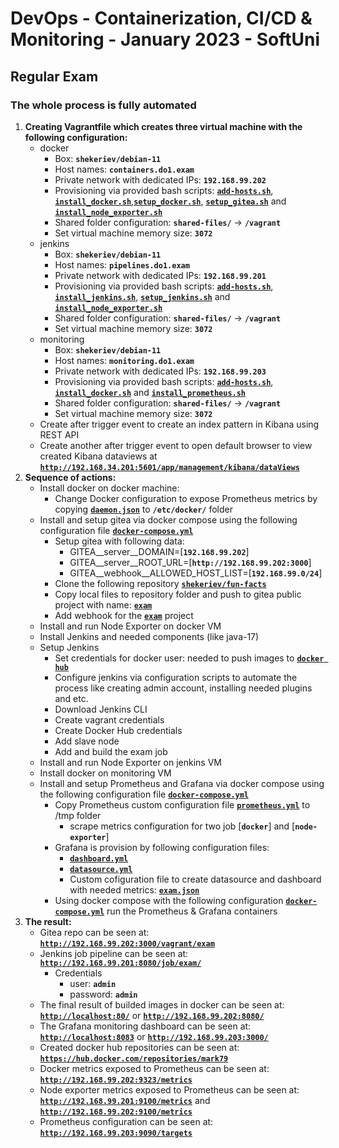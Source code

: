 # DevOps - Containerization, CI/CD &amp; Monitoring - January 2023 - SoftUni

## Regular Exam

### The whole process is fully automated

1. **Creating Vagrantfile which creates three virtual machine with the following configuration:**
    - docker
      - Box: **`shekeriev/debian-11`**
      - Host names: **`containers.do1.exam`**
      - Private network with dedicated IPs: **`192.168.99.202`**
      - Provisioning via provided bash scripts: [**`add-hosts.sh`**](/provision-scripts/add-hosts.sh), [**`install_docker.sh`**](/provision-scripts/install_docker.sh),[**`setup_docker.sh`**](/provision-scripts/setup_docker.sh), [**`setup_gitea.sh`**](/provision-scripts/setup_gitea.sh) and [**`install_node_exporter.sh`**](/provision-scripts/install_node_exporter.sh)
      - Shared folder configuration: **`shared-files/`** -> **`/vagrant`**
      - Set virtual machine memory size: **`3072`**
    - jenkins
      - Box: **`shekeriev/debian-11`**
      - Host names: **`pipelines.do1.exam`**
      - Private network with dedicated IPs: **`192.168.99.201`**
      - Provisioning via provided bash scripts: [**`add-hosts.sh`**](/provision-scripts/add-hosts.sh), [**`install_jenkins.sh`**](/provision-scripts/install_jenkins.sh),  [**`setup_jenkins.sh`**](/provision-scripts/setup_jenkins.sh) and [**`install_node_exporter.sh`**](/provision-scripts/install_node_exporter.sh)
      - Shared folder configuration: **`shared-files/`** -> **`/vagrant`**
      - Set virtual machine memory size: **`3072`**
    - monitoring
      - Box: **`shekeriev/debian-11`**
      - Host names: **`monitoring.do1.exam`**
      - Private network with dedicated IPs: **`192.168.99.203`**
      - Provisioning via provided bash scripts: [**`add-hosts.sh`**](/provision-scripts/add-hosts.sh), [**`install_docker.sh`**](/provision-scripts/install_docker.sh) and   [**`install_prometheus.sh`**](/provision-scripts/install_prometheus.sh)
      - Shared folder configuration: **`shared-files/`** -> **`/vagrant`**
      - Set virtual machine memory size: **`3072`**
    - Create after trigger event to create an index pattern in Kibana using REST API
    - Create another after trigger event to open default browser to view created Kibana dataviews at [**`http://192.168.34.201:5601/app/management/kibana/dataViews`**](http://192.168.34.201:5601/app/management/kibana/dataViews)
2. **Sequence of actions:**
    - Install docker on docker machine:
        - Change Docker configuration to expose Prometheus metrics by copying [**`daemon.json`**](/shared-files/docker/daemon.json) to **`/etc/docker/`** folder
    - Install and setup gitea via docker compose using the following configuration file [**`docker-compose.yml`**](/shared-files/gitea/docker-compose.yml)
        - Setup gitea with following data:
            - GITEA__server__DOMAIN=[**`192.168.99.202`**]
            - GITEA__server__ROOT_URL=[**`http://192.168.99.202:3000`**]
            - GITEA__webhook__ALLOWED_HOST_LIST=[**`192.168.99.0/24`**]
        - Clone the following repository [**`shekeriev/fun-facts`**](https://github.com/shekeriev/fun-facts)
        - Copy local files to repository folder and push to gitea public project with name: [**`exam`**](http://192.168.99.202:3000/vagrant/exam.git)
        - Add webhook for the [**`exam`**](http://192.168.99.202:3000/vagrant/exam.git) project
    - Install and run Node Exporter on docker VM
    - Install Jenkins and needed components (like java-17)
    - Setup Jenkins
        - Set credentials for docker user: needed to push images to [**`docker hub`**](https://hub.docker.com/)
        - Configure jenkins via configuration scripts to automate the process like creating admin account, installing needed plugins and etc.
        - Download Jenkins CLI
        - Create vagrant credentials
        - Create Docker Hub credentials
        - Add slave node
        - Add and build the exam job
    - Install and run Node Exporter on jenkins VM
    - Install docker on monitoring VM
    - Install and setup Prometheus and Grafana via docker compose using the following configuration file [**`docker-compose.yml`**](/shared-files/prometheus/docker-compose.yml)
        - Copy Prometheus custom configuration file [**`prometheus.yml`**](/shared-files/prometheus/prometheus.yml) to /tmp folder
            - scrape metrics configuration for two job [**`docker`**] and [**`node-exporter`**]
        - Grafana is provision by following configuration files:
            - [**`dashboard.yml`**](/shared-files/grafana/provisioning/dashboards/dashboard.yml)
            - [**`datasource.yml`**](/shared-files/grafana/provisioning/datasources/datasource.yml)
            - Custom cofiguration file to create datasource and dashboard with needed metrics: [**`exam.json`**](/shared-files/grafana/provisioning/dashboards/exam.json)
        - Using docker compose with the following configuration [**`docker-compose.yml`**](/shared-files/prometheus/docker-compose.yml) run the Prometheus & Grafana containers
3. **The result:**
    - Gitea repo can be seen at: [**`http://192.168.99.202:3000/vagrant/exam`**](http://192.168.99.202:3000/vagrant/exam)
    - Jenkins job pipeline can be seen at: [**`http://192.168.99.201:8080/job/exam/`**](http://192.168.99.201:8080/job/exam/)
        - Credentials
            - user: **`admin`**
            - password: **`admin`**
    - The final result of builded images in docker can be seen at: [**`http://localhost:80/`**](http://localhost:80/) or [**`http://192.168.99.202:8080/`**](http://192.168.99.202:8080/)
    - The Grafana monitoring dashboard can be seen at: [**`http://localhost:8083`**](http://localhost:8083) or [**`http://192.168.99.203:3000/`**](http://192.168.99.203:3000/)
    - Created docker hub repositories can be seen at: [**`https://hub.docker.com/repositories/mark79`**](https://hub.docker.com/repositories/mark79)
    - Docker metrics exposed to Prometheus can be seen at: [**`http://192.168.99.202:9323/metrics`**](http://192.168.99.202:9323/metrics)
    - Node exporter metrics exposed to Prometheus can be seen at: [**`http://192.168.99.201:9100/metrics`**](http://192.168.99.201:9100/metrics) and [**`http://192.168.99.202:9100/metrics`**](http://192.168.99.202:9100/metrics)
    - Prometheus configuration can be seen at: [**`http://192.168.99.203:9090/targets`**](http://192.168.99.203:9090/targets)

